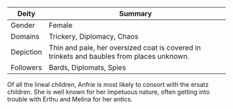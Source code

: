 Deity | Summary
-- | --
Gender | Female
Domains | Trickery, Diplomacy, Chaos
Depiction | Thin and pale, her oversized coat is covered in trinkets and baubles from places unknown.
Followers | Bards, Diplomats, Spies

Of all the lineal children, Anfrie is most likely to consort with the ersatz children. She is well known for her impetuous nature, often getting into trouble with Erthu and Melina for her antics.